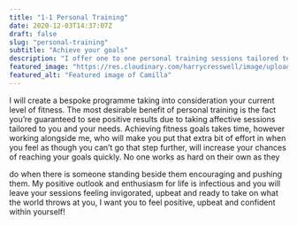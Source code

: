 ```yaml
---
title: "1-1 Personal Training"
date: 2020-12-03T14:37:07Z
draft: false
slug: "personal-training"
subtitle: "Achieve your goals"
description: "I offer one to one personal training sessions tailored to your personal fitness goals."
featured_image: "https://res.cloudinary.com/harrycresswell/image/upload/v1614015512/camillafitness/train-together.jpg"
featured_alt: "Featured image of Camilla"
---
```

I will create a bespoke programme taking into consideration your current
level of fitness. The most desirable benefit of personal training is the fact
you’re guaranteed to see positive results due to taking affective sessions
tailored to you and your needs. Achieving fitness goals takes time, however
working alongside me, who will make you put that extra bit of effort in when
you feel as though you can’t go that step further, will increase your chances
of reaching your goals quickly. No one works as hard on their own as they

do when there is someone standing beside them encouraging and pushing
them.
My positive outlook and enthusiasm for life is infectious and you will leave
your sessions feeling invigorated, upbeat and ready to take on what the
world throws at you, I want you to feel positive, upbeat and confident within
yourself!
